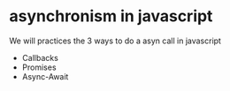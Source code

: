 # asynchronism in javascript
We will practices the 3 ways to do a asyn call in javascript
- Callbacks
- Promises
- Async-Await